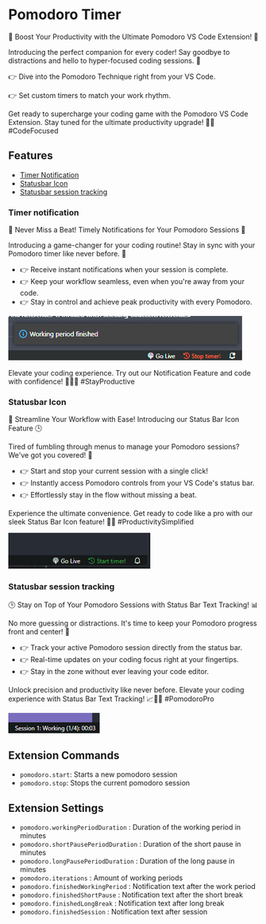 # Pomodoro Timer

🍅 Boost Your Productivity with the Ultimate Pomodoro VS Code Extension! 🚀

Introducing the perfect companion for every coder! Say goodbye to distractions and hello to hyper-focused coding sessions. 🤩

👉 Dive into the Pomodoro Technique right from your VS Code.

👉 Set custom timers to match your work rhythm.

Get ready to supercharge your coding game with the Pomodoro VS Code Extension. Stay tuned for the ultimate productivity upgrade! 🚀🍅 #CodeFocused

## Features

- [Timer Notification](#timer-notification)
- [Statusbar Icon](#statusbar-icon)
- [Statusbar session tracking](#statusbar-session-tracking)

### Timer notification
🔔 Never Miss a Beat! Timely Notifications for Your Pomodoro Sessions 🚀

Introducing a game-changer for your coding routine! Stay in sync with your Pomodoro timer like never before. 📣

- 👉 Receive instant notifications when your session is complete.
- 👉 Keep your workflow seamless, even when you're away from your code.
- 👉 Stay in control and achieve peak productivity with every Pomodoro.

![](./assets/notification.png)

Elevate your coding experience. Try out our Notification Feature and code with confidence! 🎉👨‍💻 #StayProductive
### Statusbar Icon
🚀 Streamline Your Workflow with Ease! Introducing our Status Bar Icon Feature 🕒

Tired of fumbling through menus to manage your Pomodoro sessions? We've got you covered! 🎉

- 👉 Start and stop your current session with a single click!
- 👉 Instantly access Pomodoro controls from your VS Code's status bar.
- 👉 Effortlessly stay in the flow without missing a beat.

Experience the ultimate convenience. Get ready to code like a pro with our sleek Status Bar Icon feature! 🚀💡 #ProductivitySimplified

![](./assets/statusbarIcon.png)

### Statusbar session tracking
🕒 Stay on Top of Your Pomodoro Sessions with Status Bar Text Tracking! 📊

No more guessing or distractions. It's time to keep your Pomodoro progress front and center! 🚀

- 👉 Track your active Pomodoro session directly from the status bar.
- 👉 Real-time updates on your coding focus right at your fingertips.
- 👉 Stay in the zone without ever leaving your code editor.

Unlock precision and productivity like never before. Elevate your coding experience with Status Bar Text Tracking! 📈👨‍💻 #PomodoroPro

![](./assets/statusbarText.png)

## Extension Commands
- `pomodoro.start`: Starts a new pomodoro session
- `pomodoro.stop`: Stops the current pomodoro session

## Extension Settings
- `pomodoro.workingPeriodDuration` : Duration of the working period in minutes
- `pomodoro.shortPausePeriodDuration` : Duration of the short pause in minutes
- `pomodoro.longPausePeriodDuration` : Duration of the long pause in minutes
- `pomodoro.iterations` : Amount of working periods
- `pomodoro.finishedWorkingPeriod` : Notification text after the work period
- `pomodoro.finishedShortPause` : Notification text after the short break
- `pomodoro.finishedLongBreak` : Notification text after long break
- `pomodoro.finishedSession` : Notification text after session

